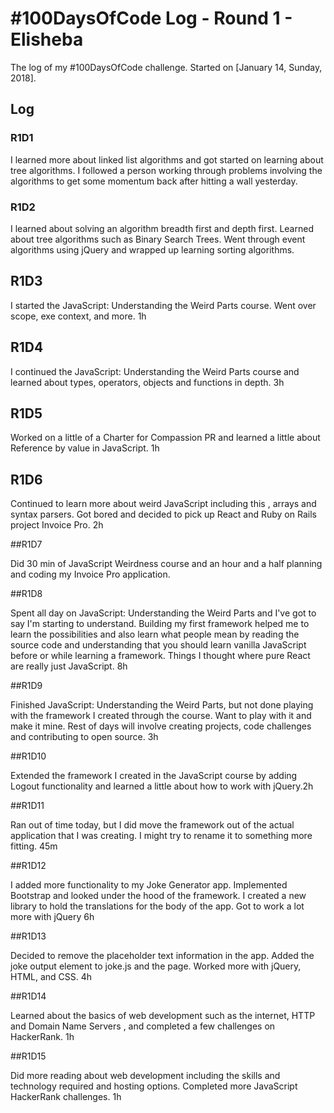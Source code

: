 # #100DaysOfCode Log - Round 1 - Elisheba

The log of my #100DaysOfCode challenge. Started on [January 14, Sunday, 2018].

## Log

### R1D1

I learned more about linked list algorithms and got started on learning about tree algorithms. I followed a person working through problems involving the algorithms to get some momentum back after hitting a wall yesterday.

### R1D2

I learned about solving an algorithm breadth first and depth first. Learned about tree algorithms such as Binary Search Trees. Went through event algorithms using jQuery and wrapped up learning sorting algorithms.

## R1D3

I started the JavaScript: Understanding the Weird Parts course. Went over scope, exe context, and more. 1h

## R1D4

I continued the JavaScript: Understanding the Weird Parts course and learned about types, operators, objects and functions in depth. 3h

## R1D5

Worked on a little of a Charter for Compassion PR and learned a little about Reference by value in JavaScript. 1h

## R1D6

Continued to learn more about weird JavaScript including this , arrays and syntax parsers. Got bored and decided to pick up React and Ruby on Rails project Invoice Pro. 2h

##R1D7

Did 30 min of JavaScript Weirdness course and an hour and a half planning and coding my Invoice Pro application.

##R1D8

Spent all day on JavaScript: Understanding the Weird Parts and I've got to say I'm starting to understand. Building my first framework helped me to learn the possibilities and also learn what people mean by reading the source code and understanding that you should learn vanilla JavaScript before or while learning a framework. Things I thought where pure React are really just JavaScript. 8h

##R1D9

Finished JavaScript: Understanding the Weird Parts, but not done playing with the framework I created through the course. Want to play with it and make it mine. Rest of days will involve creating projects, code challenges and contributing to open source. 3h

##R1D10

Extended the framework I created in the JavaScript course by adding Logout functionality and learned a little about how to work with jQuery.2h

##R1D11

Ran out of time today, but I did move the framework out of the actual application that I was creating. I might try to rename it to something more fitting. 45m

##R1D12

I added more functionality to my Joke Generator app. Implemented Bootstrap and looked under the hood of the framework. I created a new library to hold the translations for the body of the app. Got to work a lot more with jQuery 6h

##R1D13

Decided to remove the placeholder text information in the app. Added the joke output element to joke.js and the page. Worked more with jQuery, HTML, and CSS. 4h

##R1D14

Learned about the basics of web development such as the internet, HTTP and Domain Name Servers , and completed a few challenges on HackerRank. 1h

##R1D15

Did more reading about web development including the skills and technology required and hosting options. Completed more JavaScript HackerRank challenges. 1h
